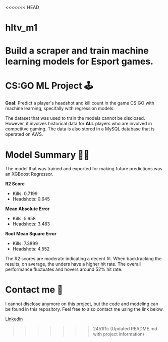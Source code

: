 <<<<<<< HEAD
# hltv_m1
Build a scraper and train machine learning models for Esport games.
=======
# CS:GO ML Project 🕹️

**Goal**: Predict a player's headshot and kill count in the game CS:GO with machine learning, specifally with regression models.

The dataset that was used to train the models cannot be disclosed. However, it involves historical data for **ALL** players who are involved in competitve gaming. The data is also stored in a MySQL database that is operated on AWS.

# Model Summary 👨‍💻

The model that was trained and exported for making future predictions was an XGBoost Regressor.

**R2 Score**
- Kills: 0.7199
- Headshots: 0.645

**Mean Absolute Error**
- Kills: 5.658
- Headshots: 3.483

**Root Mean Square Error**
- Kills: 7.3899
- Headshots: 4.552

The R2 scores are moderate indicating a decent fit. When backtracking the results, on average, the unders have a higher hit rate. The overall performance fluctuates and hovers around 52% hit rate.

# Contact me 🙂

I cannot disclose anymore on this project, but the code and modeling can be found in this repository. Feel free to also contact me using the link below.

[Linkedin](https://www.linkedin.com/in/kazishahria/)
>>>>>>> 2451f1c (Updated README.md with project information)
